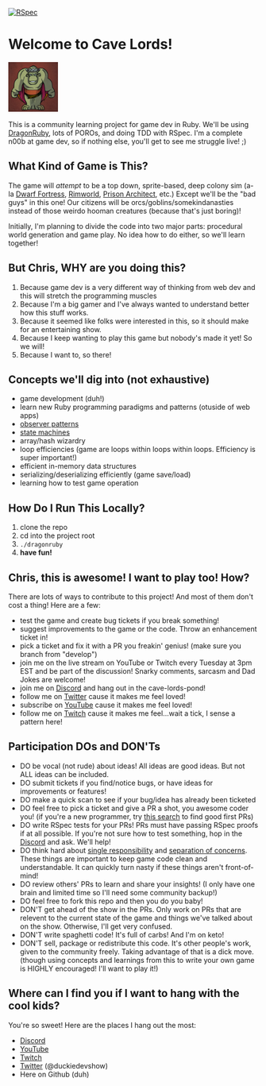 [![RSpec](https://github.com/terrainoob/cave_lords/actions/workflows/ruby.yml/badge.svg)](https://github.com/terrainoob/cave_lords/actions/workflows/ruby.yml)


# Welcome to Cave Lords!
<img src="/mygame/images/cave_lords_icon_4.png" alt="Orky" width="100" height="100">

This is a community learning project for game dev in Ruby. We'll be using [DragonRuby](https://dragonruby.org/toolkit/game), lots of POROs, and doing TDD with RSpec. I'm a complete n00b at game dev, so if nothing else, you'll get to see me struggle live! ;)

## What Kind of Game is This?
The game will _attempt_ to be a top down, sprite-based, deep colony sim (a-la [Dwarf Fortress](http://www.bay12games.com/dwarves/), [Rimworld](https://rimworldgame.com/), [Prison Architect](https://www.paradoxinteractive.com/games/prison-architect/about), etc.) Except we'll be the "bad guys" in this one! Our citizens will be orcs/goblins/somekindanasties instead of those weirdo hooman creatures (because that's just boring)!

Initially, I'm planning to divide the code into two major parts: procedural world generation and game play. No idea how to do either, so we'll learn together!

## But Chris, WHY are you doing this?
1. Because game dev is a very different way of thinking from web dev and this will stretch the programming muscles
2. Because I'm a big gamer and I've always wanted to understand better how this stuff works.
3. Because it seemed like folks were interested in this, so it should make for an entertaining show.
4. Because I keep wanting to play this game but nobody's made it yet! So we will!
5. Because I want to, so there!

## Concepts we'll dig into (not exhaustive)
- game development (duh!)
- learn new Ruby programming paradigms and patterns (otuside of web apps)
- [observer patterns](https://medium.com/@nakshtra17/ruby-design-pattern-observer-method-eb7cb2a8d382)
- [state machines](https://blog.appsignal.com/2022/06/22/state-machines-in-ruby-an-introduction.html)
- array/hash wizardry
- loop efficiencies (game are loops within loops within loops. Efficiency is super important!)
- efficient in-memory data structures
- serializing/deserializing efficiently (game save/load)
- learning how to test game operation

## How Do I Run This Locally?
1. clone the repo
2. cd into the project root
3. `./dragonruby`
4. **have fun!**

## Chris, this is awesome! I want to play too! How?
There are lots of ways to contribute to this project!  And most of them don't cost a thing! Here are a few:

- test the game and create bug tickets if you break something!
- suggest improvements to the game or the code. Throw an enhancement ticket in!
- pick a ticket and fix it with a PR you freakin' genius! (make sure you branch from "develop")
- join me on the live stream on YouTube or Twitch every Tuesday at 3pm EST and be part of the discussion! Snarky comments, sarcasm and Dad Jokes are welcome!
- join me on [Discord](https://discord.gg/d9xWFjBraq) and hang out in the cave-lords-pond!
- follow me on [Twitter](https://twitter.com/duckiedevshow) cause it makes me feel loved!
- subscribe on [YouTube](https://www.youtube.com/@rubberduckdevshow) cause it makes me feel loved!
- follow me on [Twitch](https://www.twitch.tv/rubberduckdevshow) cause it makes me feel...wait a tick, I sense a pattern here!

## Participation DOs and DON'Ts
- DO be vocal (not rude) about ideas!  All ideas are good ideas.  But not ALL ideas can be included.
- DO submit tickets if you find/notice bugs, or have ideas for improvements or features!
- DO make a quick scan to see if your bug/idea has already been ticketed
- DO feel free to pick a ticket and give a PR a shot, you awesome coder you! (if you're a new programmer, try [this search](https://github.com/terrainoob/cave_lords/labels/good%20first%20issue) to find good first PRs)
- DO write RSpec tests for your PRs! PRs must have passing RSpec proofs if at all possible. If you're not sure how to test something, hop in the [Discord](https://discord.gg/d9xWFjBraq) and ask.  We'll help!
- DO think hard about [single responsibility](https://en.wikipedia.org/wiki/Single-responsibility_principle) and [separation of concerns](https://en.wikipedia.org/wiki/Separation_of_concerns). These things are important to keep game code clean and understandable. It can quickly turn nasty if these things aren't front-of-mind!
- DO review others' PRs to learn and share your insights! (I only have one brain and limited time so I'll need some community backup!)
- DO feel free to fork this repo and then you do you baby!
- DON'T get ahead of the show in the PRs.  Only work on PRs that are relevent to the current state of the game and things we've talked about on the show.  Otherwise, I'll get very confused.
- DON'T write spaghetti code! It's full of carbs! And I'm on keto!
- DON'T sell, package or redistribute this code. It's other people's work, given to the community freely. Taking advantage of that is a dick move. (though using concepts and learnings from this to write your own game is HIGHLY encouraged! I'll want to play it!)

## Where can I find you if I want to hang with the cool kids?
You're so sweet! Here are the places I hang out the most:

- [Discord](https://discord.gg/d9xWFjBraq)
- [YouTube](https://www.youtube.com/@rubberduckdevshow)
- [Twitch](https://www.twitch.tv/rubberduckdevshow)
- [Twitter](https://twitter.com/duckiedevshow) (@duckiedevshow)
- Here on Github (duh)